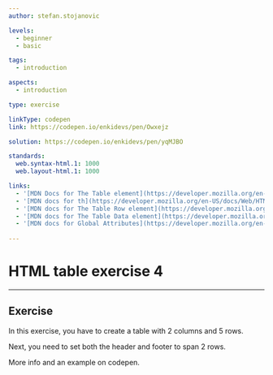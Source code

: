 ```yaml
---
author: stefan.stojanovic

levels:
  - beginner
  - basic

tags:
  - introduction

aspects:
  - introduction

type: exercise

linkType: codepen
link: https://codepen.io/enkidevs/pen/Owxejz

solution: https://codepen.io/enkidevs/pen/yqMJBO

standards:
  web.syntax-html.1: 1000
  web.layout-html.1: 1000

links:
  - '[MDN Docs for The Table element](https://developer.mozilla.org/en-US/docs/Web/HTML/Element/table){website}'
  - '[MDN docs for th](https://developer.mozilla.org/en-US/docs/Web/HTML/Element/th){website}'
  - '[MDN docs for The Table Row element](https://developer.mozilla.org/en-US/docs/Web/HTML/Element/tr){website}'
  - '[MDN docs for The Table Data element](https://developer.mozilla.org/en-US/docs/Web/HTML/Element/td){website}'
  - '[MDN docs for Global Attributes](https://developer.mozilla.org/en-US/docs/Web/HTML/Global_attributes){website}'
  
---
```

# HTML table exercise 4
---

## Exercise
In this exercise, you have to create a table with 2 columns and 5 rows.

Next, you need to set both the header and footer to span 2 rows.

More info and an example on codepen.
